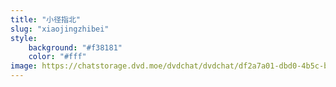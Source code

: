 ```yaml
---
title: "小径指北"
slug: "xiaojingzhibei"
style:
    background: "#f38181"
    color: "#fff"
image: https://chatstorage.dvd.moe/dvdchat/dvdchat/df2a7a01-dbd0-4b5c-b1fb-2b5233cadab7.jpg
---
```

